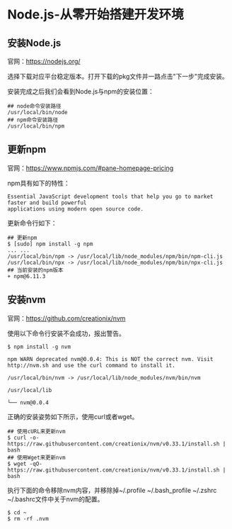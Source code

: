# Node.js-从零开始搭建开发环境

## 安装Node.js
官网：https://nodejs.org/

选择下载对应平台稳定版本。打开下载的pkg文件并一路点击"下一步"完成安装。

安装完成之后我们会看到Node.js与npm的安装位置：

```
## node命令安装路径
/usr/local/bin/node
## npm命令安装路径
/usr/local/bin/npm
```

## 更新npm
官网：https://www.npmjs.com/#pane-homepage-pricing

npm具有如下的特性：
```
Essential JavaScript development tools that help you go to market faster and build powerful 
applications using modern open source code.

```

更新命令行如下：
```
## 更新npm
$ [sudo] npm install -g npm
... ...
/usr/local/bin/npm -> /usr/local/lib/node_modules/npm/bin/npm-cli.js
/usr/local/bin/npx -> /usr/local/lib/node_modules/npm/bin/npx-cli.js
## 当前安装的npm版本
+ npm@6.11.3
```

## 安装nvm
官网：https://github.com/creationix/nvm

使用以下命令行安装不会成功，报出警告。
```
$ npm install -g nvm

npm WARN deprecated nvm@0.0.4: This is NOT the correct nvm. Visit http://nvm.sh and use the curl command to install it.

/usr/local/bin/nvm -> /usr/local/lib/node_modules/nvm/bin/nvm

/usr/local/lib

└── nvm@0.0.4

```

正确的安装姿势如下所示，使用curl或者wget。
```
## 使用cURL来更新nvm
$ curl -o- https://raw.githubusercontent.com/creationix/nvm/v0.33.1/install.sh | bash
## 使用Wget来更新nvm
$ wget -qO- https://raw.githubusercontent.com/creationix/nvm/v0.33.1/install.sh | bash

```

执行下面的命令移除nvm内容，并移除掉~/.profile ~/.bash_profile ~/.zshrc ~/.bashrc文件中关于nvm的配置。

```
$ cd ~
$ rm -rf .nvm
```